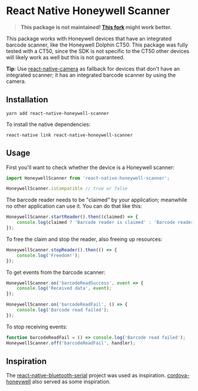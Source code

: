# React Native Honeywell Scanner

> **This package is not maintained! [This fork](https://github.com/AMI3GOLtd/react-native-honeywell-scanner) might work better.**

This package works with Honeywell devices that have an integrated barcode scanner, like the Honeywell Dolphin CT50. This package was fully tested with a CT50, since the SDK is not specific to the CT50 other devices will likely work as well but this is not guaranteed.

**Tip**: Use [react-native-camera](https://github.com/react-native-community/react-native-camera) as fallback for devices that don't have an integrated scanner; it has an integrated barcode scanner by using the camera.

## Installation

```
yarn add react-native-honeywell-scanner
```

To install the native dependencies:

```
react-native link react-native-honeywell-scanner
```

## Usage

First you'll want to check whether the device is a Honeywell scanner:

```js
import HoneywellScanner from 'react-native-honeywell-scanner';

HoneywellScanner.isCompatible // true or false
```

The barcode reader needs to be "claimed" by your application; meanwhile no other application can use it. You can do that like this:

```js
HoneywellScanner.startReader().then((claimed) => {
    console.log(claimed ? 'Barcode reader is claimed' : 'Barcode reader is busy');
});
```

To free the claim and stop the reader, also freeing up resources:

```js
HoneywellScanner.stopReader().then(() => {
    console.log('Freedom!');
});
```

To get events from the barcode scanner:

```js
HoneywellScanner.on('barcodeReadSuccess', event => {
    console.log('Received data', event);
});

HoneywellScanner.on('barcodeReadFail', () => {
    console.log('Barcode read failed');
});
```

To stop receiving events:

```js
function barcodeReadFail = () => console.log('Barcode read failed');
HoneywellScanner.off('barcodeReadFail', handler);
```


## Inspiration

The [react-native-bluetooth-serial](https://github.com/rusel1989/react-native-bluetooth-serial) project was used as inspiration. [cordova-honeywell](https://github.com/icsfl/cordova-honeywell) also served as some inspiration.

